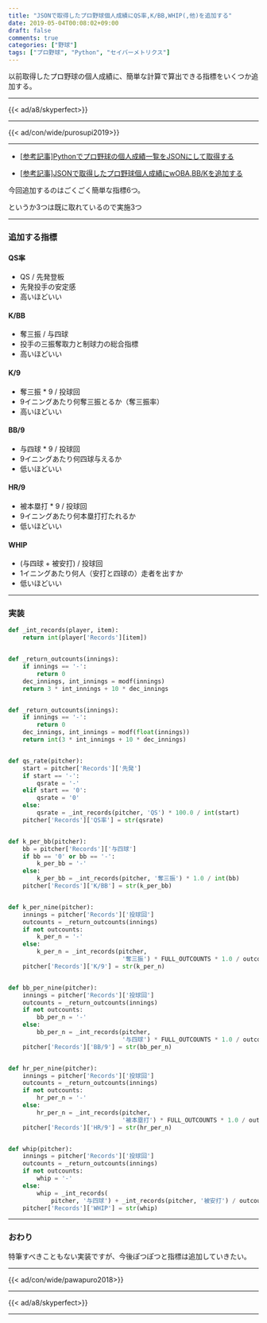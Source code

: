 ```yaml
---
title: "JSONで取得したプロ野球個人成績にQS率,K/BB,WHIP(,他)を追加する"
date: 2019-05-04T00:08:02+09:00
draft: false
comments: true
categories: ["野球"]
tags: ["プロ野球", "Python", "セイバーメトリクス"]
---
```


以前取得したプロ野球の個人成績に、簡単な計算で算出できる指標をいくつか追加する。

<!--more-->

---

{{< ad/a8/skyperfect>}}

---

{{< ad/con/wide/purosupi2019>}}

---

- [[参考記事]Pythonでプロ野球の個人成績一覧をJSONにして取得する](https://www.ted027.com/post/python-personal-records)

- [[参考記事]JSONで取得したプロ野球個人成績にwOBA,BB/Kを追加する](https://www.ted027.com/post/sabr-2)

今回追加するのはごくごく簡単な指標6つ。

というか3つは既に取れているので実施3つ

---

### 追加する指標

#### QS率

- QS / 先発登板
- 先発投手の安定感
- 高いほどいい

#### K/BB

- 奪三振 / 与四球
- 投手の三振奪取力と制球力の総合指標
- 高いほどいい

#### K/9

- 奪三振 * 9 / 投球回
- 9イニングあたり何奪三振とるか（奪三振率）
- 高いほどいい

#### BB/9

- 与四球 * 9 / 投球回
- 9イニングあたり何四球与えるか
- 低いほどいい

#### HR/9

- 被本塁打 * 9 / 投球回
- 9イニングあたり何本塁打打たれるか
- 低いほどいい

#### WHIP

- (与四球 + 被安打) / 投球回
- 1イニングあたり何人（安打と四球の）走者を出すか
- 低いほどいい

---

### 実装

```py:sabr.py
def _int_records(player, item):
    return int(player['Records'][item])


def _return_outcounts(innings):
    if innings == '-':
        return 0
    dec_innings, int_innings = modf(innings)
    return 3 * int_innings + 10 * dec_innings


def _return_outcounts(innings):
    if innings == '-':
        return 0
    dec_innings, int_innings = modf(float(innings))
    return int(3 * int_innings + 10 * dec_innings)


def qs_rate(pitcher):
    start = pitcher['Records']['先発']
    if start == '-':
        qsrate = '-'
    elif start == '0':
        qsrate = '0'
    else:
        qsrate = _int_records(pitcher, 'QS') * 100.0 / int(start)
    pitcher['Records']['QS率'] = str(qsrate)


def k_per_bb(pitcher):
    bb = pitcher['Records']['与四球']
    if bb == '0' or bb == '-':
        k_per_bb = '-'
    else:
        k_per_bb = _int_records(pitcher, '奪三振') * 1.0 / int(bb)
    pitcher['Records']['K/BB'] = str(k_per_bb)


def k_per_nine(pitcher):
    innings = pitcher['Records']['投球回']
    outcounts = _return_outcounts(innings)
    if not outcounts:
        k_per_n = '-'
    else:
        k_per_n = _int_records(pitcher,
                                '奪三振') * FULL_OUTCOUNTS * 1.0 / outcounts
    pitcher['Records']['K/9'] = str(k_per_n)


def bb_per_nine(pitcher):
    innings = pitcher['Records']['投球回']
    outcounts = _return_outcounts(innings)
    if not outcounts:
        bb_per_n = '-'
    else:
        bb_per_n = _int_records(pitcher,
                                '与四球') * FULL_OUTCOUNTS * 1.0 / outcounts
    pitcher['Records']['BB/9'] = str(bb_per_n)


def hr_per_nine(pitcher):
    innings = pitcher['Records']['投球回']
    outcounts = _return_outcounts(innings)
    if not outcounts:
        hr_per_n = '-'
    else:
        hr_per_n = _int_records(pitcher,
                                '被本塁打') * FULL_OUTCOUNTS * 1.0 / outcounts
    pitcher['Records']['HR/9'] = str(hr_per_n)


def whip(pitcher):
    innings = pitcher['Records']['投球回']
    outcounts = _return_outcounts(innings)
    if not outcounts:
        whip = '-'
    else:
        whip = _int_records(
            pitcher, '与四球') + _int_records(pitcher, '被安打') / outcounts
    pitcher['Records']['WHIP'] = str(whip)
```

---

### おわり

特筆すべきこともない実装ですが、今後ぽつぽつと指標は追加していきたい。

---

{{< ad/con/wide/pawapuro2018>}}

---

{{< ad/a8/skyperfect>}}

---